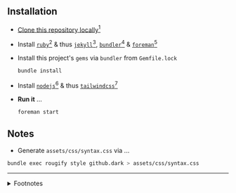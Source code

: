 ## Installation

- [Clone this repository locally](https://docs.github.com/en/repositories/creating-and-managing-repositories/cloning-a-repository)[^GITHUB]

- Install [`ruby`](https://ruby-lang.org/)[^RUBY] & thus [`jekyll`](https://jekyllrb.com/)[^JEKYLL], [`bundler`](https://github.com/rubygems/bundler)[^BUNDLER] & [`foreman`](https://github.com/ddollar/foreman)[^FOREMAN]
    
- Install this project's `gems` via `bundler` from `Gemfile.lock`

    ```sh
    bundle install
    ```

- Install [`nodejs`](https://nodejs.org/)[^NODEJS] & thus [`tailwindcss`](https://tailwindcss.com/)[^TAILWIND]

- **Run it** ...

    ```sh
    foreman start
    ```

## Notes

- Generate `assets/css/syntax.css` via ...

```sh
bundle exec rougify style github.dark > assets/css/syntax.css
```


---

<details>
<summary>Footnotes</summary>

[^BUNDLER]:
    
    Enables installing `gems` from `Gemfile` & `Gemfile.lock` 

    I use [`gem`](https://ruby-lang.org/) ...

    ```sh
    gem install bundler
    ```

    The first time I set this up [I had issues](https://github.com/rdmolony/til/blob/2b968e9e27516516c1afdbd979a4e183f640acae/til/fix-gem-not-installed-on-my-machine.md) which I fixed via `bundle config set --global path "$HOME/.bundle/"`

[^FOREMAN]:

    `foreman` enables running multiple services at the same time - in this case `jekyll` & `tailwindcss`

    I use [`gem`](https://ruby-lang.org/) ...

    ```sh
    gem install foreman
    ```

[^GITHUB]:

    I use [`git clone`](https://git-scm.com/) ...

    ```sh
    git clone git@github.com:rdmolony/rdmolony.github.io.git
    ```

    ... since I prefer to [authenticate with `GitHub` via `SSH`](https://docs.github.com/en/authentication/connecting-to-github-with-ssh)

[^JEKYLL]:
    
    `jekyll` transforms `Markdown` files into `HTML/CSS/JS` which the browser can understand

    I use [`gem`](https://ruby-lang.org/) ...

    ```sh
    gem install jekyll
    ```

[^NODEJS]:

    A `JavaScript` runtime

    I use [`nix`](https://github.com/DeterminateSystems/nix-installer) ...

    ```sh
    nix profile install nixpkgs#nodejs
    ```

[^RUBY]:

    I use [`nix`](https://github.com/DeterminateSystems/nix-installer) ...

    ```sh
    nix profile install nixpkgs#ruby
    ```

[^TAILWIND]:

    `tailwindcss` makes it so much easier to style a web page,  you just add multiple `tailwind` classes to `HTML` elements & `tailwindcss` combines these classes together to define things font size, type, color

    I use [`npm`](https://nodejs.org/) ...

    ```sh
    npm install -D tailwindcss
    ```
